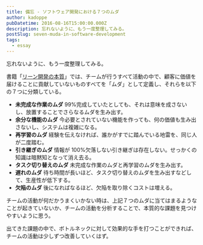 ```yaml
---
title: 備忘 - ソフトウェア開発における７つのムダ
author: kadoppe
pubDatetime: 2016-08-16T15:00:00.000Z
description: 忘れないように、もう一度整理してみる。
postSlug: seven-muda-in-software-development
tags:
  - essay
---
```


忘れないように、もう一度整理してみる。

書籍「[リーン開発の本質](http://www.amazon.co.jp/%E3%83%AA%E3%83%BC%E3%83%B3%E9%96%8B%E7%99%BA%E3%81%AE%E6%9C%AC%E8%B3%AA-%E3%83%A1%E3%82%A2%E3%83%AA%E3%83%BC%E3%83%BB%E3%83%9D%E3%83%83%E3%83%9A%E3%83%B3%E3%83%87%E3%82%A3%E3%83%BC%E3%82%AF/dp/482228350X%3FSubscriptionId%3D0AVSM5SVKRWTFMG7ZR82%26tag%3Dcreativestylekadoppe-22%26linkCode%3Dxm2%26camp%3D2025%26creative%3D165953%26creativeASIN%3D482228350X)」では、チームが行うすべて活動の中で、顧客に価値を届けることに貢献していないものすべてを「ムダ」として定義し、それらを以下の７つに分類している。

- **未完成な作業のムダ**
  99%完成していたとしても、それは意味を成さないし、放置することでさらなるムダを生み出す。
- **余分な機能のムダ**
  今必要とされていない機能を作っても、何の価値も生み出さないし、システムは複雑になる。
- **再学習のムダ**
  経験を伝えなければ、誰かがすでに踏んでいる地雷を、同じ人が二度踏む。
- **引き継ぎのムダ**
  情報が 100%欠落しない引き継ぎは存在しない。せっかくの知識は暗黙知となって消え去る。
- **タスク切り替えのムダ**
  未完成な作業のムダと再学習のムダを生み出す。
- **遅れのムダ**
  待ち時間が長いほど、タスク切り替えのムダを生み出すなどして、生産性が低下する。
- **欠陥のムダ**
  後になればなるほど、欠陥を取り除くコストは増える。

チームの活動が何だかうまくいかない時は、上記７つのムダに当てはまるようなことが起きていないか、チームの活動を分析することで、本質的な課題を見つけやすいように思う。

出てきた課題の中で、ボトルネックに対して効果的な手を打つことができれば、チームの活動は少しずつ改善していくはず。
